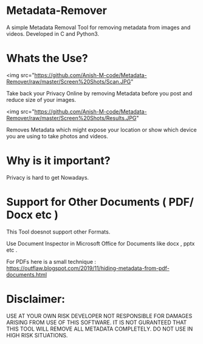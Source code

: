# Metadata-Remover
A simple Metadata Removal Tool for removing metadata from images and videos. Developed in C and Python3.

# Whats the Use?

<img src="https://github.com/Anish-M-code/Metadata-Remover/raw/master/Screen%20Shots/Scan.JPG"

Take back your Privacy Online by removing Metadata before you post and reduce size of your images.

<img src="https://github.com/Anish-M-code/Metadata-Remover/raw/master/Screen%20Shots/Results.JPG"

Removes Metadata which might expose your location or show which device you are using to take photos and videos.

# Why is it important?

Privacy is hard to get Nowadays.

# Support for Other Documents ( PDF/ Docx etc )

This Tool doesnot support other Formats.

Use Document Inspector in Microsoft Office for Documents like docx , pptx etc .

For PDFs here is a small technique : https://outflaw.blogspot.com/2019/11/hiding-metadata-from-pdf-documents.html

# Disclaimer:

USE AT YOUR OWN RISK DEVELOPER NOT RESPONSIBLE FOR DAMAGES ARISING FROM USE OF THIS SOFTWARE.
IT IS NOT GURANTEED THAT THIS TOOL WILL REMOVE ALL METADATA COMPLETELY. 
DO NOT USE IN HIGH RISK SITUATIONS.
